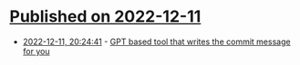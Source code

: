 # [Published on 2022-12-11](index.md)

* [2022-12-11, 20:24:41](https://news.ycombinator.com/item?id=33947087) - [GPT based tool that writes the commit message for you](https://github.com/KanHarI/gpt-commit-summarizer)
